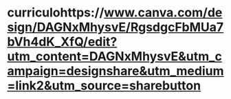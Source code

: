 # curriculohttps://www.canva.com/design/DAGNxMhysvE/RgsdgcFbMUa7bVh4dK_XfQ/edit?utm_content=DAGNxMhysvE&utm_campaign=designshare&utm_medium=link2&utm_source=sharebutton
